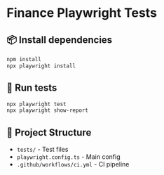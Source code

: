 # Finance Playwright Tests

## 📦 Install dependencies
```bash
npm install
npx playwright install
```

## 🚀 Run tests
```bash
npx playwright test
npx playwright show-report
```

## 🧪 Project Structure
- `tests/` - Test files
- `playwright.config.ts` - Main config
- `.github/workflows/ci.yml` - CI pipeline